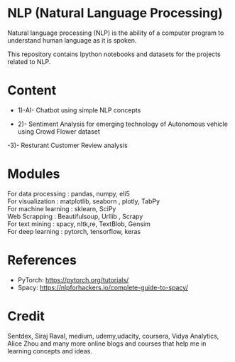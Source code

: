 # NLP (Natural Language Processing)

Natural language processing (NLP) is the ability of a computer program to understand human language as it is spoken.<br>

This repository contains Ipython notebooks and datasets for the projects related to NLP.

# Content

- 1)-AI- Chatbot using simple NLP concepts

- 2)- Sentiment Analysis for emerging technology of Autonomous vehicle using Crowd Flower dataset

-3)- Resturant Customer Review analysis

# Modules

For data processing : pandas, numpy, eli5 <br>
For visualization : matplotlib, seaborn , plotly, TabPy <br>
For machine learning : sklearn, SciPy <br>
Web Scrapping : Beautifulsoup, Urllib , Scrapy <br>
For text mining : spacy, nltk,re, TextBlob, Gensim <br>
For deep learning : pytorch, tensorflow, keras <br>

# References

- PyTorch: https://pytorch.org/tutorials/
- Spacy: https://nlpforhackers.io/complete-guide-to-spacy/

# Credit

Sentdex, Siraj Raval, medium, udemy,udacity, coursera, Vidya Analytics, Alice Zhou and many more online blogs and courses that help me in learning concepts and ideas.
